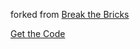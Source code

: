 forked from [Break the Bricks](http://docs.monaca.mobi/3.5/en/sampleapp/samples/break_the_bricks/)

[Get the Code](https://github.com/monaca/project-templates/tree/dev/5-monacanoid/www)

